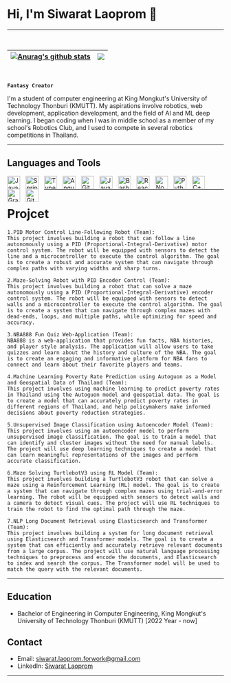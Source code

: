 # Hi, I'm Siwarat Laoprom 👋
***
<br/>

<!-- ![Chogerlate's GitHub stats](https://github-readme-stats.vercel.app/api?username=chogerlate&show_icons=true&theme=codeSTACKr) -->


| <a href="https://github.com/anuraghazra/github-readme-stats"><img align="center" src="https://github-readme-stats.vercel.app/api?username=chogerlate&show_icons=true&theme=codeSTACKr" alt="Anurag's github stats" /></a> | <a href="https://github.com/anuraghazra/github-readme-stats"><img align="center" src="https://github-readme-stats.vercel.app/api/top-langs/?username=anuraghazra&layout=compact" /></a> |
| ------------- | ------------- |



<br/>

**` Fantasy Creator `**


I'm a student of computer engineering at King Mongkut's University of Technology Thonburi (KMUTT). My aspirations involve robotics, web development, application development, and the field of AI and ML deep learning. I began coding when I was in middle school as a member of my school's Robotics Club, and I used to compete in several robotics competitions in Thailand.

***

## Languages and Tools 

<img align="left" alt="Java" width="30px" style="padding-right:10px;" src="https://cdn.jsdelivr.net/gh/devicons/devicon/icons/python/python-original.svg"/>
<img align="left" alt="Spring" width="30px" style="padding-right:10px;" src="https://cdn.jsdelivr.net/gh/devicons/devicon/icons/c/c-original.svg" />
<img align="left" alt="TypeScript" width="30px" style="padding-right:10px;" src="https://cdn.jsdelivr.net/gh/devicons/devicon/icons/cplusplus/cplusplus-original.svg" />
<img align="left" alt="Angular" width="30px" style="padding-right:10px;" src="https://cdn.jsdelivr.net/gh/devicons/devicon/icons/html5/html5-original.svg" />
<img align="left" alt="Git" width="30px" style="padding-right:10px;" src="https://cdn.jsdelivr.net/gh/devicons/devicon/icons/css3/css3-original.svg" />
<img align="left" alt="JavaScript" width="30px" style="padding-right:10px;" src="https://cdn.jsdelivr.net/gh/devicons/devicon/icons/javascript/javascript-plain.svg" />
<img align="left" alt="Bash" width="30px" style="padding-right:10px;" src="https://cdn.jsdelivr.net/gh/devicons/devicon/icons/typescript/typescript-original.svg" />
<img align="left" alt="React" width="30px" style="padding-right:10px;" src="https://cdn.jsdelivr.net/gh/devicons/devicon/icons/react/react-original.svg" />
<img align="left" alt="NodeJS" width="30px" style="padding-right:10px;" src="https://cdn.jsdelivr.net/gh/devicons/devicon/icons/nodejs/nodejs-original.svg" />
<img align="left" alt="Python" width="30px" style="padding-right:10px;" src="https://cdn.jsdelivr.net/gh/devicons/devicon/icons/nextjs/nextjs-original-wordmark.svg" />
<img align="left" alt="C++" width="30px" style="padding-right:10px;" src="https://cdn.jsdelivr.net/gh/devicons/devicon/icons/tailwindcss/tailwindcss-plain.svg" />
<img align="left" alt="Gradle" width="30px" style="padding-right:10px;" src="https://cdn.jsdelivr.net/gh/devicons/devicon/icons/flutter/flutter-original.svg" />
<img align="left" alt="GitHub" width="30px" style="padding-right:10px;" src="https://cdn.jsdelivr.net/gh/devicons/devicon/icons/github/github-original.svg" />
<br />


***

# Projcet</h1></summary>
    1.PID Motor Control Line-Following Robot (Team):
    This project involves building a robot that can follow a line autonomously using a PID (Proportional-Integral-Derivative) motor control system. The robot will be equipped with sensors to detect the line and a microcontroller to execute the control algorithm. The goal is to create a robust and accurate system that can navigate through complex paths with varying widths and sharp turns.

    2.Maze-Solving Robot with PID Encoder Control (Team):
    This project involves building a robot that can solve a maze autonomously using a PID (Proportional-Integral-Derivative) encoder control system. The robot will be equipped with sensors to detect walls and a microcontroller to execute the control algorithm. The goal is to create a system that can navigate through complex mazes with dead-ends, loops, and multiple paths, while optimizing for speed and accuracy.

    3.NBA888 Fun Quiz Web-Application (Team):
    NBA888 is a web-application that provides fun facts, NBA histories, and player style analysis. The application will allow users to take quizzes and learn about the history and culture of the NBA. The goal is to create an engaging and informative platform for NBA fans to connect and learn about their favorite players and teams.

    4.Machine Learning Poverty Rate Prediction using Autoguon as a Model and Geospatial Data of Thailand (Team):
    This project involves using machine learning to predict poverty rates in Thailand using the Autoguon model and geospatial data. The goal is to create a model that can accurately predict poverty rates in different regions of Thailand, and help policymakers make informed decisions about poverty reduction strategies.

    5.Unsupervised Image Classification using Autoencoder Model (Team):
    This project involves using an autoencoder model to perform unsupervised image classification. The goal is to train a model that can identify and cluster images without the need for manual labels. The project will use deep learning techniques to create a model that can learn meaningful representations of the images and perform accurate classification.

    6.Maze Solving TurtlebotV3 using RL Model (Team):
    This project involves building a TurtlebotV3 robot that can solve a maze using a Reinforcement Learning (RL) model. The goal is to create a system that can navigate through complex mazes using trial-and-error learning. The robot will be equipped with sensors to detect walls and a camera to detect visual cues. The project will use RL techniques to train the robot to find the optimal path through the maze.

    7.NLP Long Document Retrieval using Elasticsearch and Transformer (Team):
    This project involves building a system for long document retrieval using Elasticsearch and Transformer models. The goal is to create a system that can efficiently and accurately retrieve relevant documents from a large corpus. The project will use natural language processing techniques to preprocess and encode the documents, and Elasticsearch to index and search the corpus. The Transformer model will be used to match the query with the relevant documents.

***

## Education

- Bachelor of Engineering in Computer Engineering, King Mongkut's University of Technology Thonburi (KMUTT) [2022 Year - now]

## Contact

- Email: siwarat.laoprom.forwork@gmail.com
- LinkedIn: [Siwarat Laoprom](https://www.linkedin.com/in/siwarat-laoprom-69608226a/)

***
